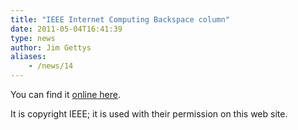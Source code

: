 ```yaml
---
title: "IEEE Internet Computing Backspace column"
date: 2011-05-04T16:41:39
type: news
author: Jim Gettys
aliases:
    - /news/14
---
```

You can find it [online here](http://www.bufferbloat.net/documents/3).

It is copyright IEEE; it is used with their permission on this web site.
